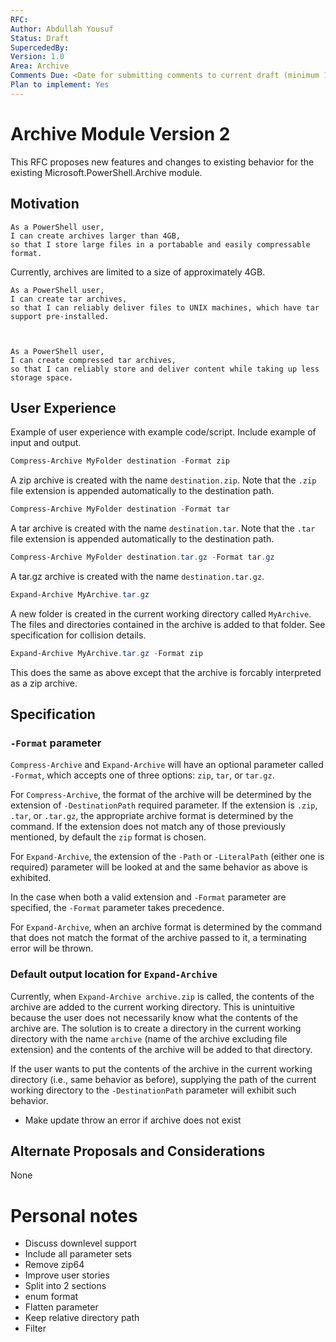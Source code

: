 ```yaml
---
RFC:
Author: Abdullah Yousuf
Status: Draft
SupercededBy: 
Version: 1.0
Area: Archive
Comments Due: <Date for submitting comments to current draft (minimum 1 month)>
Plan to implement: Yes
---
```


# Archive Module Version 2

This RFC proposes new features and changes to existing behavior for the existing Microsoft.PowerShell.Archive module.

## Motivation

    As a PowerShell user,
    I can create archives larger than 4GB,
    so that I store large files in a portabable and easily compressable format.

Currently, archives are limited to a size of approximately 4GB. 

    As a PowerShell user,
    I can create tar archives,
    so that I can reliably deliver files to UNIX machines, which have tar support pre-installed.



    As a PowerShell user,
    I can create compressed tar archives,
    so that I can reliably store and deliver content while taking up less storage space.


## User Experience

Example of user experience with example code/script.
Include example of input and output.

```powershell
Compress-Archive MyFolder destination -Format zip
```

A zip archive is created with the name `destination.zip`. Note that the `.zip` file extension is appended automatically to the destination path.

```powershell
Compress-Archive MyFolder destination -Format tar
```

A tar archive is created with the name `destination.tar`. Note that the `.tar` file extension is appended automatically to the destination path.

```powershell
Compress-Archive MyFolder destination.tar.gz -Format tar.gz
```

A tar.gz archive is created with the name `destination.tar.gz`.

```powershell
Expand-Archive MyArchive.tar.gz
```

A new folder is created in the current working directory called `MyArchive`. The files and directories contained in the archive is added to that folder. See specification for collision details.

```powershell
Expand-Archive MyArchive.tar.gz -Format zip
```
This does the same as above except that the archive is forcably interpreted as a zip archive.

## Specification

### `-Format` parameter

`Compress-Archive` and `Expand-Archive` will have an optional parameter called `-Format`, which accepts one of three options: `zip`, `tar`, or `tar.gz`.

For `Compress-Archive`, the format of the archive will be determined by the extension of `-DestinationPath` required parameter. If the extension is `.zip`, `.tar`, or `.tar.gz`, the appropriate archive format is determined by the command. If the extension does not match any of those previously mentioned, by default the `zip` format is chosen.

For `Expand-Archive`, the extension of the `-Path` or `-LiteralPath` (either one is required) parameter will be looked at and the same behavior as above is exhibited.

In the case when both a valid extension and `-Format` parameter are specified, the `-Format` parameter takes precedence. 

For `Expand-Archive`, when an archive format is determined by the command that does not match the format of the archive passed to it, a terminating error will be thrown.

### Default output location for `Expand-Archive`

Currently, when `Expand-Archive archive.zip` is called, the contents of the archive are added to the current working directory. This is unintuitive because the user does not necessarily know what the contents of the archive are. The solution is to create a directory in the current working directory with the name `archive` (name of the archive excluding file extension) and the contents of the archive will be added to that directory.

If the user wants to put the contents of the archive in the current working directory (i.e., same behavior as before), supplying the path of the current working directory to the `-DestinationPath` parameter will exhibit such behavior.

- Make update throw an error if archive does not exist



## Alternate Proposals and Considerations

None

# Personal notes

- Discuss downlevel support
- Include all parameter sets
- Remove zip64
- Improve user stories
- Split into 2 sections
- enum format
- Flatten parameter
- Keep relative directory path
- Filter
